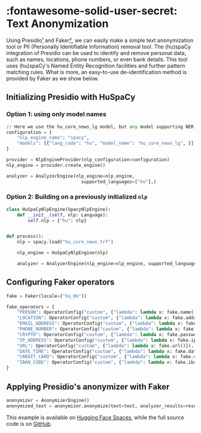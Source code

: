 # :fontawesome-solid-user-secret: Text Anonymization

Using Presidio[¹] and Faker[²], we can easily make a simple text anonymization tool or PII (Personally Identifiable Information) removal tool. The (hu)spaCy integration of Presidio can be used to identify and remove personal data, such as names, locations, phone numbers, or even bank details. This tool uses (hu)spaCy's Named Entity Recognition facilities and further pattern matching rules. What is more, an easy-to-use de-identification method is provided by Faker as we show below.

## Initializing Presidio with HuSpaCy

### Option 1: using only model names

```python
// Here we use the hu_core_news_lg model, but any model supporting NER is a valid option
configuration = {
    "nlp_engine_name": "spacy",
    "models": [{"lang_code": "hu", "model_name": "hu_core_news_lg", }],
}

provider = NlpEngineProvider(nlp_configuration=configuration)
nlp_engine = provider.create_engine()

analyzer = AnalyzerEngine(nlp_engine=nlp_engine,
                            supported_languages=["hu"],)
```

### Option 2: Building on a previously initialized `nlp` 

```python
class HuSpaCyNlpEngine(SpacyNlpEngine):
    def __init__(self, nlp: Language):
        self.nlp = {"hu": nlp}


def process():
    nlp = spacy.load("hu_core_news_trf")

    nlp_engine = HuSpaCyNlpEngine(nlp)

    analyzer = AnalyzerEngine(nlp_engine=nlp_engine, supported_languages=["hu"])
```

## Configuring Faker operators

```python
fake = Faker(locale=["hu_HU"])

fake_operators = {
    "PERSON": OperatorConfig("custom", {"lambda": lambda x: fake.name()}),
    "LOCATION": OperatorConfig("custom", {"lambda": lambda x: fake.address()}),
    "EMAIL_ADDRESS": OperatorConfig("custom", {"lambda": lambda x: fake.email()}),
    "PHONE_NUMBER": OperatorConfig("custom", {"lambda": lambda x: fake.phone_number()}),
    "CRYPTO": OperatorConfig("custom", {"lambda": lambda x: fake.password()}),
    "IP_ADDRESS": OperatorConfig("custom", {"lambda": lambda x: fake.ipv4()}),
    "URL": OperatorConfig("custom", {"lambda": lambda x: fake.url()}),
    "DATE_TIME": OperatorConfig("custom", {"lambda": lambda x: fake.date()}),
    "CREDIT_CARD": OperatorConfig("custom", {"lambda": lambda x: fake.credit_card_number()}),
    "IBAN_CODE": OperatorConfig("custom", {"lambda": lambda x: fake.iban()}),
}
```

## Applying Presidio's anonymizer with Faker

```python
anonymizer = AnonymizerEngine()
anonymized_text = anonymizer.anonymize(text=text, analyzer_results=results, operators=fake_operators)
```

This example is available on [Hugging Face Spaces](https://huggingface.co/spaces/huspacy/example-applications), while the full source code is on [GitHub](https://github.com/huspacy/example-applications/blob/main/examples/anon.py).

[¹]: https://github.com/microsoft/presidio
[²]: https://github.com/joke2k/faker

